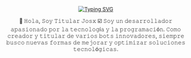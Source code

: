 <div align="center">
<a href="https://git.io/typing-svg"><img src="https://readme-typing-svg.herokuapp.com?font=Barriecito&duration=3000&pause=700&color=45E7F7&center=true&vCenter=true&width=885&height=50&lines=🏴+𝑻𝑰𝑻𝑼𝑳𝑨𝑹+𝑱𝑶𝑺𝑿" alt="Typing SVG" /></a>

👋 𝙷𝚘𝚕𝚊, 𝚂𝚘𝚢 𝚃𝚒𝚝𝚞𝚕𝚊𝚛 𝙹𝚘𝚜𝚡
☑️ 𝚂𝚘𝚢 𝚞𝚗 𝚍𝚎𝚜𝚊𝚛𝚛𝚘𝚕𝚕𝚊𝚍𝚘𝚛 𝚊𝚙𝚊𝚜𝚒𝚘𝚗𝚊𝚍𝚘 𝚙𝚘𝚛 𝚕𝚊 𝚝𝚎𝚌𝚗𝚘𝚕𝚘𝚐í𝚊 𝚢 𝚕𝚊 𝚙𝚛𝚘𝚐𝚛𝚊𝚖𝚊𝚌𝚒ó𝚗. 𝙲𝚘𝚖𝚘 𝚌𝚛𝚎𝚊𝚍𝚘𝚛 𝚢 𝚝𝚒𝚝𝚞𝚕𝚊𝚛 𝚍𝚎 𝚟𝚊𝚛𝚒𝚘𝚜 𝚋𝚘𝚝𝚜 𝚒𝚗𝚗𝚘𝚟𝚊𝚍𝚘𝚛𝚎𝚜, 𝚜𝚒𝚎𝚖𝚙𝚛𝚎 𝚋𝚞𝚜𝚌𝚘 𝚗𝚞𝚎𝚟𝚊𝚜 𝚏𝚘𝚛𝚖𝚊𝚜 𝚍𝚎 𝚖𝚎𝚓𝚘𝚛𝚊𝚛 𝚢 𝚘𝚙𝚝𝚒𝚖𝚒𝚣𝚊𝚛 𝚜𝚘𝚕𝚞𝚌𝚒𝚘𝚗𝚎𝚜 𝚝𝚎𝚌𝚗𝚘𝚕ó𝚐𝚒𝚌𝚊𝚜.

<!---
titular-josx/titular-josx is a ✨ special ✨ repository because its `README.md` (this file) appears on your GitHub profile.
You can click the Preview link to take a look at your changes.
--->
